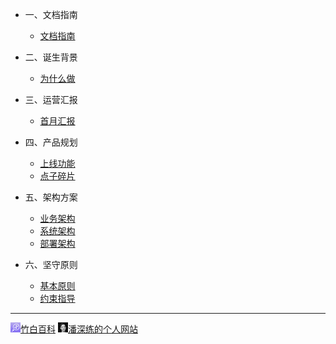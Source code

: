 <!-- zh-cn/_sidebar.md -->

* 一、文档指南

  * [文档指南](/zh-cn/README.md)

* 二、诞生背景

  * [为什么做](/zh-cn/02-01-why.md)

* 三、运营汇报

  * [首月汇报](/zh-cn/03-01-first-monthly-report.md)

* 四、产品规划

  * [上线功能](/zh-cn/04-01-product-online.md)
  * [点子碎片](/zh-cn/04-02-idea-uncheck.md)

* 五、架构方案

  * [业务架构](/zh-cn/05-01-biz-architecture.md)
  * [系统架构](/zh-cn/05-02-sys-architecture.md)
  * [部署架构](/zh-cn/05-03-dep-architecture.md)

* 六、坚守原则

  * [基本原则](/zh-cn/06-01-basic-principles.md)
  * [约束指导](/zh-cn/06-02-constraint-guidance.md)

---

<a href="http://www.zhubai.wiki/" target="_blank" rel="noopener" title="竹白百科"><img src="/_media/zhubai_wiki.png">竹白百科</a>
<a href="http://www.panshenlian.com/" target="_blank" rel="noopener" title="潘深练的个人网站"><img src="/_media/panshenlian.png">潘深练的个人网站</a>